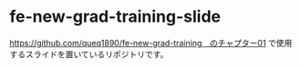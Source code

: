 # fe-new-grad-training-slide

https://github.com/queq1890/fe-new-grad-training　のチャプター01 で使用するスライドを置いているリポジトリです。
